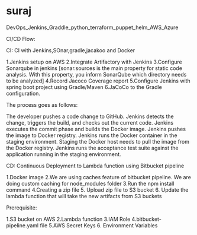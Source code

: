 # suraj
DevOps_Jenkins_Graddle_python_terraform_puppet_helm_AWS_Azure

CI/CD Flow:

CI:
CI  with Jenkins,SOnar,gradle,jacakoo and Docker

1.Jenkins setup on AWS
2.Integrate Artifactory with Jenkins
3.Configure Sonarqube in jenkins [sonar.sources is the main property for static code analysis. With this property, you inform SonarQube which directory needs to be analyzed]
4.Record Jacoco Coverage report
5.Configure Jenkins with  spring boot project using Gradle/Maven
6.JaCoCo to the Gradle configuration.

The process goes as follows:

The developer pushes a code change to GitHub.
Jenkins detects the change, triggers the build, and checks out the current code.
Jenkins executes the commit phase and builds the Docker image.
Jenkins pushes the image to Docker registry.
Jenkins runs the Docker container in the staging environment.
Staging the Docker host needs to pull the image from the Docker registry.
Jenkins runs the acceptance test suite against the application running in the staging environment.

CD: 
Continuous Deployment to Lambda function using Bitbucket pipeline

1.Docker image
2.We are using caches feature of bitbucket pipeline. We are doing custom caching for node_modules folder
3.Run the npm install command
4.Creating a zip file
5. Upload zip file to S3 bucket
6. Update the lambda function that will take the new artifacts from S3 buckets

Prerequisite:

1.S3 bucket on AWS
2.Lambda function
3.IAM Role
4.bitbucket-pipeline.yaml file
5.AWS Secret Keys
6. Environment Variables
